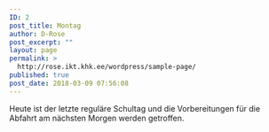 ```yaml
---
ID: 2
post_title: Montag
author: D-Rose
post_excerpt: ""
layout: page
permalink: >
  http://rose.ikt.khk.ee/wordpress/sample-page/
published: true
post_date: 2018-03-09 07:56:08
---
```

Heute ist der letzte reguläre Schultag und die Vorbereitungen für die Abfahrt am nächsten Morgen werden getroffen.